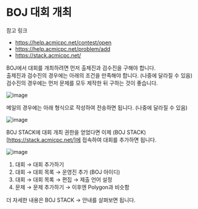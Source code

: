 # BOJ 대회 개최

참고 링크  
- https://help.acmicpc.net/contest/open  
- https://help.acmicpc.net/problem/add
- https://stack.acmicpc.net/

BOJ에서 대회를 개최하려면 먼저 출제진과 검수진을 구해야 합니다.  
출제진과 검수진의 경우에는 아래의 조건을 만족해야 합니다. (나중에 달라질 수 있음)  
검수진의 경우에는 먼저 문제를 모두 제작한 뒤 구하는 것이 좋습니다.

![image](https://user-images.githubusercontent.com/79046106/204026814-bdc096f7-bac5-470b-8da3-37abd9eb43dc.png)

메일의 경우에는 아래 형식으로 작성하여 전송하면 됩니다. (나중에 달라질 수 있음)

![image](https://user-images.githubusercontent.com/79046106/204026980-51e3e09f-d2b7-4c54-91db-22ec0e6c4313.png)

BOJ STACK에 대회 개최 권한을 얻었다면 이제 (BOJ STACK)[https://stack.acmicpc.net/]에 접속하여 대회를 추가하면 됩니다.

![image](https://user-images.githubusercontent.com/79046106/204027645-50d71bb7-7dc2-4b89-9132-ea69778247e2.png)

1. 대회 → 대회 추가하기
2. 대회 → 대회 목록 → 운영진 추가 (BOJ 아이디)
3. 대회 → 대회 목록 → 편집 → 제출 언어 설정
4. 문제 → 문제 추가하기 → 이후엔 Polygon과 비슷함

더 자세한 내용은 BOJ STACK → 안내를 살펴보면 됩니다.
